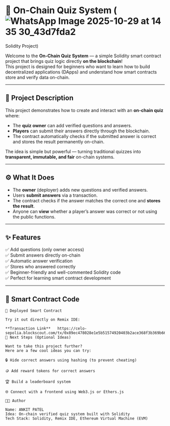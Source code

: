 # 🧠 On-Chain Quiz System (![WhatsApp Image 2025-10-29 at 14 35 30_43d7fda2](https://github.com/user-attachments/assets/277a06be-aaf2-418a-a4fc-a7314c1b870c)
Solidity Project)

Welcome to the **On-Chain Quiz System** — a simple Solidity smart contract project that brings quiz logic directly **on the blockchain**!  
This project is designed for beginners who want to learn how to build decentralized applications (DApps) and understand how smart contracts store and verify data on-chain.  

---

## 📘 Project Description

This project demonstrates how to create and interact with an **on-chain quiz** where:
- The **quiz owner** can add verified questions and answers.
- **Players** can submit their answers directly through the blockchain.
- The contract automatically checks if the submitted answer is correct and stores the result permanently on-chain.

The idea is simple but powerful — turning traditional quizzes into **transparent, immutable, and fair** on-chain systems.

---

## ⚙️ What It Does

- The **owner** (deployer) adds new questions and verified answers.
- Users **submit answers** via a transaction.
- The contract checks if the answer matches the correct one and **stores the result**.
- Anyone can **view** whether a player’s answer was correct or not using the public functions.

---

## ✨ Features

✅ Add questions (only owner access)  
✅ Submit answers directly on-chain  
✅ Automatic answer verification  
✅ Stores who answered correctly  
✅ Beginner-friendly and well-commented Solidity code  
✅ Perfect for learning smart contract development  

---

## 🧩 Smart Contract Code

```solidity
🚀 Deployed Smart Contract

Try it out directly on Remix IDE:

**Transaction Link**   https://celo-sepolia.blockscout.com/tx/0x89ec478028e1e5b51574920403b2ace368f3b369b6632e5dd4982b6c1b005c3a
🧠 Next Steps (Optional Ideas)

Want to take this project further?
Here are a few cool ideas you can try:

🔒 Hide correct answers using hashing (to prevent cheating)

🪙 Add reward tokens for correct answers

🏆 Build a leaderboard system

🌐 Connect with a frontend using Web3.js or Ethers.js

👨‍💻 Author

Name: ANKIT PATEL
Idea: On-chain verified quiz system built with Solidity
Tech Stack: Solidity, Remix IDE, Ethereum Virtual Machine (EVM)
